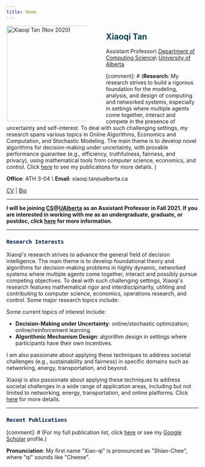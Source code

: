 ```yaml
---
title: Home
---
```



<img alt="Xiaoqi Tan (Nov 2020)" src="/img/xiaoqi_uoft_beam.jpg" style="max-width:210px; min-width:210px; float:left; margin: -1px 50px 0px 1px" width="250"/>

## <span style="color:#004250"> Xiaoqi Tan </span>
Assistant Professor\\
[Department of Computing Science](https://www.ualberta.ca/computing-science/index.html)\\
[University of Alberta](https://www.ualberta.ca/index.html)

[comment]: # (**Research**: My research strives to build a rigorous foundation for the modeling, analysis, and design of computing and networked systems, especially in settings where multiple agents come together, interact and compete in the presence of uncertainty and self-interest. To deal with such challenging settings, my research spans various topics in Online Algorithms, Economics and Computation, and Stochastic Modeling. The main theme is to develop novel algorithms for decision-making under uncertainty, with provable performance guarantee (e.g., efficiency, truthfulness, fairness, and privacy), using mathematical tools from computer science, economics, and control. Click [here](/publications_year) to see my publications for more details. )

**Office**: ATH 3-04 \\
**Email**: xiaoqi.tan`@`ualberta.ca

[CV](/cv.pdf) | [Bio](/bio)


---
>
**I will be joining [CS](https://www.ualberta.ca/computing-science/index.html)@[UAlberta](https://www.ualberta.ca/index.html) as an Assistant Professor in Fall 2021. If you are interested in working with me as an undergraduate, graduate, or postdoc, click [here](/join) for more information**.

---

### <span style="color:#00204e">`Research Interests`</span> 

Xiaoqi's research strives to advance the general field of decision intelligence. The main theme is to develop foundational theory and algorithms for decision-making problems in highly dynamic,  networked systems where multiple agents come together, interact and possibly pursue competing objectives. To deal with such challenging settings, Xiaoqi's research features mathematical rigor and interdiscipinarity, utiliting and contributing to computer science, economics,  operations research, and control. Some major research topics include:

Some current topics of interest include: 

- **Decision-Making under Uncertainty**: online/stochastic optimization; online/reinforcement learning.
- **Algorithmic Mechanism Design**: algorithm design in settings where participants have their own incentives.

I am also passionate about applying these techniques to address societal challenges (e.g., sustainability and fairness) in specific domains such as networking, energy, transportation, and beyond. 

Xiaoqi is also passionate about applying these techniques to address societal challenges in a wide range of application areas, including but not limited to networking, energy, transportation, and online platforms. Click [here](/research) for more details.

---

<a id="recentpapers"></a> 

### <span style="color:#00204e">`Recent Publications`</span> 
<ul class=circle>
        <script>
            var i;
            for (i = 0; i < papers_full.length; i++) {
            if (papers_full[i].highlight.search("yes") >= 0) {
                document.write("<li class=paper>");
                printPaper(papers_full[i], "O");
                document.write("</li>");
            }
        }
        </script>
</ul>

[comment]: # (For my  full publication list,  click [here](/publications_year) or see my [Google Scholar](https://scholar.google.com/citations?hl=en&user=OIDN4i8AAAAJ&view_op=list_works&sortby=pubdate) profile.)

>
**Pronunciation**: My first name "Xiao-qi" is pronounced as "Shiao-Chee", where "qi" sounds like  "Cheese".